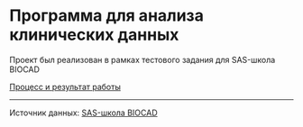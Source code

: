 # Программа для анализа клинических данных    

Проект был реализован в рамках тестового задания для SAS-школа BIOCAD

[Процесс и результат работы](https://github.com/xivwdl/biocad-sas/blob/main/biocad-sas.ipynb)

***
Источник данных: [SAS-школа BIOCAD](https://github.com/xivwdl/biocad-sas/blob/main/biocad-sas.csv) 
